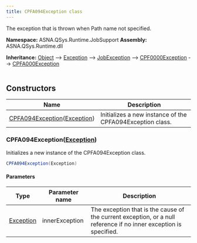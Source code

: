 ```yaml
---
title: CPFA094Exception class
---
```


The exception that is thrown when Path name not specified.

**Namespace:** ASNA.QSys.Runtime.JobSupport
**Assembly:** ASNA.QSys.Runtime.dll

**Inheritance:** [Object](https://docs.microsoft.com/en-us/dotnet/api/system.object) --> [Exception](https://docs.microsoft.com/en-us/dotnet/api/system.exception) --> [JobException](/reference/runtime/qsys-runtime-job-support/job-exception.html) --> [CPF0000Exception](/reference/runtime/qsys-runtime-job-support/cpf0000-exception.html) --> [CPFA000Exception](/reference/runtime/qsys-runtime-job-support/cpfa000-exception.html)
<br>
<br>

## Constructors

| Name | Description |
| --- | --- |
| [CPFA094Exception](#cpfa094exceptionexception)([Exception](https://docs.microsoft.com/en-us/dotnet/api/system.exception)) | Initializes a new instance of the CPFA094Exception class.

### CPFA094Exception([Exception](https://docs.microsoft.com/en-us/dotnet/api/system.exception))

Initializes a new instance of the CPFA094Exception class.

```cs
CPFA094Exception(Exception)
```

#### Parameters

| Type | Parameter name | Description
| --- | --- | ---
| [Exception](https://docs.microsoft.com/en-us/dotnet/api/system.exception) | innerException | The exception that is the cause of the current exception, or a null reference if no inner exception is specified.
